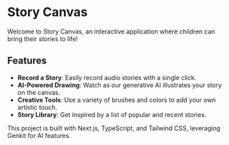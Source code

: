 # Story Canvas

Welcome to Story Canvas, an interactive application where children can bring their stories to life!

## Features

- **Record a Story**: Easily record audio stories with a single click.
- **AI-Powered Drawing**: Watch as our generative AI illustrates your story on the canvas.
- **Creative Tools**: Use a variety of brushes and colors to add your own artistic touch.
- **Story Library**: Get inspired by a list of popular and recent stories.

This project is built with Next.js, TypeScript, and Tailwind CSS, leveraging Genkit for AI features.
